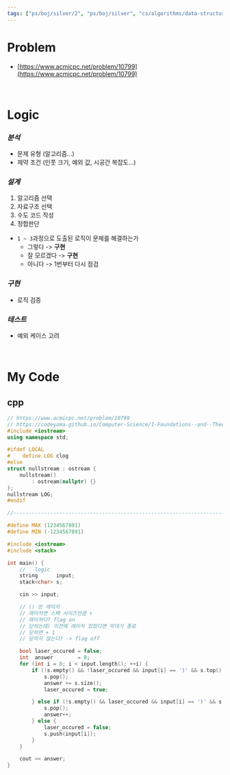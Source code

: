 ```yaml
---
tags: ["ps/boj/silver/2", "ps/boj/silver", "cs/algorithms/data-structures/ps","cs/algorithms/stack/ps"]
---
```


# Problem
- [https://www.acmicpc.net/problem/10799](https://www.acmicpc.net/problem/10799)

<br/>

# Logic

### *분석*
- 문제 유형 (알고리즘...)
- 제약 조건 (인풋 크기, 예외 값, 시공간 복잡도...)

### *설계*
1. 알고리즘 선택
2. 자료구조 선택
3. 수도 코드 작성
4. 정합판단
  - `1 ~ 3`과정으로 도출된 로직이 문제를 해결하는가
    - 그렇다 -> **구현**
    - 잘 모르겠다 -> **구현**
    - 아니다 -> 1번부터 다시 점검

### *구현*
- 로직 검증

### *테스트*
- 예외 케이스 고려

<br/>

# My Code
## cpp
```cpp title="boj/10799.cpp"
// https://www.acmicpc.net/problem/10799
// https://codeyoma.github.io/Computer-Science/1-Foundations--and--Theory/Algorithms/ps/boj/10799/10799
#include <iostream>
using namespace std;

#ifdef LOCAL
#    define LOG clog
#else
struct nullstream : ostream {
    nullstream()
        : ostream(nullptr) {}
};
nullstream LOG;
#endif

//--------------------------------------------------------------------------------------------------

#define MAX (1234567891)
#define MIN (-1234567891)

#include <iostream>
#include <stack>

int main() {
    //   logic
    string      input;
    stack<char> s;

    cin >> input;

    // () 은 레이저
    // 레이저면 스택 사이즈만큼 +
    // 레이저다? flag on
    // 닫히는데) 이전에 레이저 있었다면 막대기 종료
    // 닫히면 + 1
    // 닫히지 않는다? -> flag off

    bool laser_occured = false;
    int  answer        = 0;
    for (int i = 0; i < input.length(); ++i) {
        if (!s.empty() && !laser_occured && input[i] == ')' && s.top() == '(') { // laser
            s.pop();
            answer += s.size();
            laser_occured = true;

        } else if (!s.empty() && laser_occured && input[i] == ')' && s.top() == '(') { // laser
            s.pop();
            answer++;
        } else {
            laser_occured = false;
            s.push(input[i]);
        }
    }

    cout << answer;
}

```
